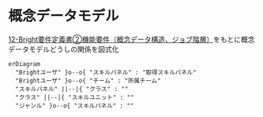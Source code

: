 # 概念データモデル

[12-Bright要件定義書②機能要件（概念データ構造、ジョブ階層）](https://docs.google.com/spreadsheets/d/1-MhX-jKPiplTCU3QrPsLUhzutxiXfkbVxwLA0wImA9s/edit#gid=1018705294)をもとに概念データモデルどうしの関係を図式化

```mermaid
erDiagram
  "Brightユーザ" }o--o{ "スキルパネル" : "取得スキルパネル"
  "Brightユーザ" }o--o{ "チーム" : "所属チーム"
  "スキルパネル" ||--|{ "クラス" : ""
  "クラス" ||--|{ "スキルユニット" : ""
  "ジャンル" }o--o{ "スキルパネル" : ""
```
